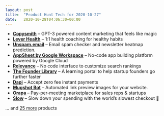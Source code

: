 ```yaml
---
layout: post
title:  "Product Hunt Tech for 2020-10-27"
date:   2020-10-28T04:06:30+00:00
---
```


* **[Copysmith](https://www.producthunt.com/posts/copysmith?utm_campaign=producthunt-api&utm_medium=api-v2&utm_source=Application%3A+Daily+Digest+RSS+v2+%28ID%3A+29748%29)** – GPT-3 powered content marketing that feels like magic
* **[Lever Health](https://www.producthunt.com/posts/lever-health?utm_campaign=producthunt-api&utm_medium=api-v2&utm_source=Application%3A+Daily+Digest+RSS+v2+%28ID%3A+29748%29)** – 1:1 health coaching for healthy habits
* **[Unspam.email](https://www.producthunt.com/posts/unspam-email?utm_campaign=producthunt-api&utm_medium=api-v2&utm_source=Application%3A+Daily+Digest+RSS+v2+%28ID%3A+29748%29)** – Email spam checker and newsletter heatmap prediction.
* **[AppSheet by Google Workspace](https://www.producthunt.com/posts/appsheet-by-google-workspace?utm_campaign=producthunt-api&utm_medium=api-v2&utm_source=Application%3A+Daily+Digest+RSS+v2+%28ID%3A+29748%29)** – No-code app building platform powered by Google Cloud
* **[Relevance](https://www.producthunt.com/posts/relevance-3?utm_campaign=producthunt-api&utm_medium=api-v2&utm_source=Application%3A+Daily+Digest+RSS+v2+%28ID%3A+29748%29)** – No code interface to customize search rankings
* **[The Founder Library](https://www.producthunt.com/posts/the-founder-library?utm_campaign=producthunt-api&utm_medium=api-v2&utm_source=Application%3A+Daily+Digest+RSS+v2+%28ID%3A+29748%29)** – A learning portal to help startup founders go further faster
* **[Dapi](https://www.producthunt.com/posts/dapi?utm_campaign=producthunt-api&utm_medium=api-v2&utm_source=Application%3A+Daily+Digest+RSS+v2+%28ID%3A+29748%29)** – Accept zero fee instant payments
* **[Mugshot Bot](https://www.producthunt.com/posts/mugshot-bot?utm_campaign=producthunt-api&utm_medium=api-v2&utm_source=Application%3A+Daily+Digest+RSS+v2+%28ID%3A+29748%29)** – Automated link preview images for your website.
* **[Orapa ](https://www.producthunt.com/posts/orapa?utm_campaign=producthunt-api&utm_medium=api-v2&utm_source=Application%3A+Daily+Digest+RSS+v2+%28ID%3A+29748%29)** – Pay-per-meeting marketplace for sales reps & startups
* **[Slow](https://www.producthunt.com/posts/slow?utm_campaign=producthunt-api&utm_medium=api-v2&utm_source=Application%3A+Daily+Digest+RSS+v2+%28ID%3A+29748%29)** – Slow down your spending with the world’s slowest checkout 🛒

… and [25 more](https://www.producthunt.com/tech) products